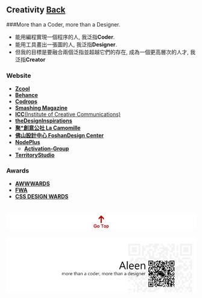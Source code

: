 ## Creativity	[Back](./../Readme.md)
###More than a Coder, more than a Designer.
- 能用編程實現一個程序的人, 我泛指**Coder**.
- 能用工具畫出一張圖的人, 我泛指**Designer**.
- 但我的目標是要融合兩個泛指並超越它們的存在, 成為一個更高層次的人才, 我泛指**Creator**

### Website

* [**Zcool**](http://www.zcool.com.cn/)
* [**Behance**](http://behance.net/)
* [**Codrops**](http://tympanus.net/codrops/)
* [**Smashing Magazine**](http://www.smashingmagazine.com/)
* [**ICC**(Institute of Creative Communications)](http://www.iccworld.org/)
* [**theDesignInspirations**](http://thedesigninspiration.com/)
* [**聚*創意公社 La Camomille**](http://www.lacamomille.net/zh/)
* [**佛山設計中心 FoshanDesign Center**](http://fsvi.cn/)
* [**NodePlus**](http://www.nodeplus.cn/)
	* [**Activation-Group**](http://www.activation-group.com/)
* [**TerritoryStudio**](http://www.territorystudio.com/)

### Awards

* [**AWWWARDS**](http://www.awwwards.com/)
* [**FWA**](http://www.thefwa.com/)
* [**CSS DESIGN WARDS**](http://www.cssdesignawards.com/)

<a href="#" style="left:200px;"><img src="./../pic/gotop.png"></a>
=====
<a href="http://aleen42.github.io/" target="_blank" ><img src="./../pic/tail.gif"></a>
